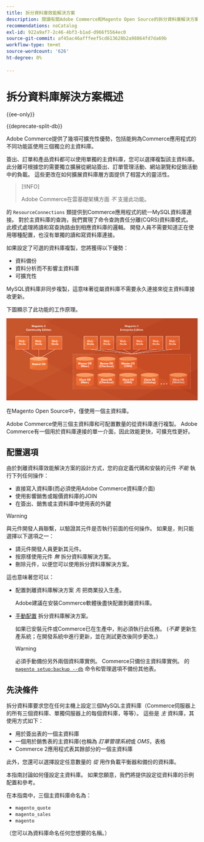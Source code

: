 ```yaml
---
title: 拆分資料庫效能解決方案
description: 閱讀有關Adobe Commerce和Magento Open Source的拆分資料庫解決方案。
recommendations: noCatalog
exl-id: 922a9af7-2c46-4bf3-b1ad-d966f5564ec0
source-git-commit: af45ac46afffeef5cd613628b2a98864fd7da69b
workflow-type: tm+mt
source-wordcount: '626'
ht-degree: 0%

---
```


# 拆分資料庫解決方案概述

{{ee-only}}

{{deprecate-split-db}}

Adobe Commerce提供了幾項可擴充性優勢，包括能夠為Commerce應用程式的不同功能區使用三個獨立的主資料庫。

簽出、訂單和產品資料都可以使用單獨的主資料庫，您可以選擇複製該主資料庫。 此分離可根據您的需要獨立擴展從網站簽出、訂單管理活動、網站瀏覽和促銷活動中的負載。 這些更改在如何擴展資料庫層方面提供了相當大的靈活性。

>[!INFO]
>
>Adobe Commerce在雲基礎架構方面 _不_ 支援此功能。

的 `ResourceConnections` 類提供到Commerce應用程式的統一MySQL資料庫連接。 對於主資料庫的查詢，我們實現了命令查詢責任分離(CQRS)資料庫模式。 此模式處理將讀和寫查詢路由到相應資料庫的邏輯。 開發人員不需要知道正在使用哪種配置，也沒有單獨的讀和寫資料庫連接。

如果設定了可選的資料庫複製，您將獲得以下優勢：

- 資料備份
- 資料分析而不影響主資料庫
- 可擴充性

MySQL資料庫非同步複製，這意味著從屬資料庫不需要永久連接來從主資料庫接收更新。

下圖顯示了此功能的工作原理。

![Adobe Commerce使用不同的資料庫儲存表](../../assets/configuration/split-db-diagram-ee.png)

在Magento Open Source中，僅使用一個主資料庫。

Adobe Commerce使用三個主資料庫和可配置數量的從資料庫進行複製。 Adobe Commerce有一個用於資料庫連接的單一介面，因此效能更快，可擴充性更好。

## 配置選項

由於剝離資料庫效能解決方案的設計方式，您的自定義代碼和安裝的元件 _不能_ 執行下列任何操作：

- 直接寫入資料庫(而必須使用Adobe Commerce資料庫介面)
- 使用影響銷售或報價資料庫的JOIN
- 在簽出、銷售或主資料庫中使用表的外鍵

>[!WARNING]
>
>與元件開發人員聯繫，以驗證其元件是否執行前面的任何操作。 如果是，則只能選擇以下選項之一：
>
>- 請元件開發人員更新其元件。
>- 按原樣使用元件 _無_ 拆分資料庫解決方案。
>- 刪除元件，以便您可以使用拆分資料庫解決方案。


這也意味著您可以：

- 配置剝離資料庫解決方案 _先_ 把商業投入生產。

   Adobe建議在安裝Commerce軟體後盡快配置剝離資料庫。

- [手動配置](multi-master-manual.md) 拆分資料庫解決方案。

   如果已安裝元件或Commerce已在生產中，則必須執行此任務。 (_不要_ 更新生產系統；在開發系統中進行更新，並在測試更改後同步更改。)

   >[!WARNING]
   >
   >必須手動備份另外兩個資料庫實例。 Commerce只備份主資料庫實例。 的 [`magento setup:backup --db`](../../installation/tutorials/backup.md) 命令和管理選項不備份其他表。

## 先決條件

拆分資料庫要求您在任何主機上設定三個MySQL主資料庫（Commerce伺服器上的所有三個資料庫、單獨伺服器上的每個資料庫，等等）。 這些是 _主_ 資料庫，其使用方式如下：

- 用於簽出表的一個主資料庫
- 一個用於銷售表的主資料庫(也稱為 _訂單管理系統_&#x200B;或 _OMS_，表格
- Commerce 2應用程式表其餘部分的一個主資料庫

此外，您還可以選擇設定任意數量的 _從_ 用作負載平衡器和備份的資料庫。

本指南討論如何僅設定主資料庫。 如果您願意，我們將提供設定從資料庫的示例配置和參考。

在本指南中，三個主資料庫命名為：

- `magento_quote`
- `magento_sales`
- `magento`

（您可以為資料庫命名任何您想要的名稱。）
